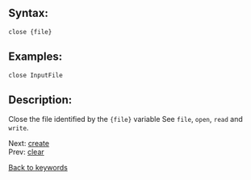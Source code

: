 ## Syntax:
`close {file}`
## Examples:
`close InputFile`
## Description:
Close the file identified by the `{file}` variable See `file`, `open`, `read` and `write`. 

Next: [create](create.md)  
Prev: [clear](clear.md)

[Back to keywords](../keywords.md)
